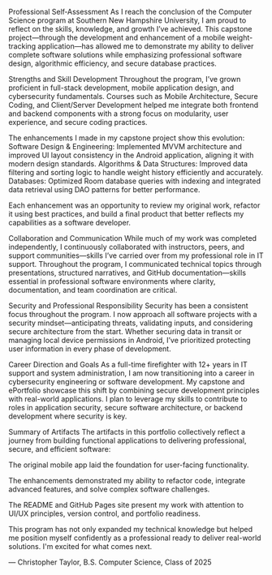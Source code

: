 Professional Self‑Assessment
As I reach the conclusion of the Computer Science program at Southern New Hampshire University, I am proud to reflect on the skills, knowledge, and growth I’ve achieved. This capstone project—through the development and enhancement of a mobile weight-tracking application—has allowed me to demonstrate my ability to deliver complete software solutions while emphasizing professional software design, algorithmic efficiency, and secure database practices.

Strengths and Skill Development
Throughout the program, I’ve grown proficient in full-stack development, mobile application design, and cybersecurity fundamentals. Courses such as Mobile Architecture, Secure Coding, and Client/Server Development helped me integrate both frontend and backend components with a strong focus on modularity, user experience, and secure coding practices.

The enhancements I made in my capstone project show this evolution:
Software Design & Engineering: Implemented MVVM architecture and improved UI layout consistency in the Android application, aligning it with modern design standards.
Algorithms & Data Structures: Improved data filtering and sorting logic to handle weight history efficiently and accurately.
Databases: Optimized Room database queries with indexing and integrated data retrieval using DAO patterns for better performance.

Each enhancement was an opportunity to review my original work, refactor it using best practices, and build a final product that better reflects my capabilities as a software developer.

Collaboration and Communication
While much of my work was completed independently, I continuously collaborated with instructors, peers, and support communities—skills I’ve carried over from my professional role in IT support. Throughout the program, I communicated technical topics through presentations, structured narratives, and GitHub documentation—skills essential in professional software environments where clarity, documentation, and team coordination are critical.

Security and Professional Responsibility
Security has been a consistent focus throughout the program. I now approach all software projects with a security mindset—anticipating threats, validating inputs, and considering secure architecture from the start. Whether securing data in transit or managing local device permissions in Android, I’ve prioritized protecting user information in every phase of development.

Career Direction and Goals
As a full-time firefighter with 12+ years in IT support and system administration, I am now transitioning into a career in cybersecurity engineering or software development. My capstone and ePortfolio showcase this shift by combining secure development principles with real-world applications. I plan to leverage my skills to contribute to roles in application security, secure software architecture, or backend development where security is key.

Summary of Artifacts
The artifacts in this portfolio collectively reflect a journey from building functional applications to delivering professional, secure, and efficient software:

The original mobile app laid the foundation for user-facing functionality.

The enhancements demonstrated my ability to refactor code, integrate advanced features, and solve complex software challenges.

The README and GitHub Pages site present my work with attention to UI/UX principles, version control, and portfolio readiness.

This program has not only expanded my technical knowledge but helped me position myself confidently as a professional ready to deliver real-world solutions. I'm excited for what comes next.

— Christopher Taylor, B.S. Computer Science, Class of 2025
